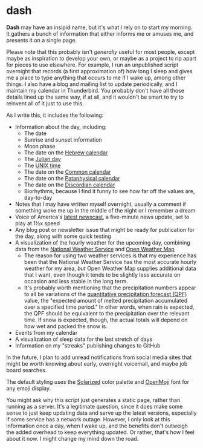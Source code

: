 # dash

**Dash** may have an insipid name, but it's what I rely on to start my morning.  It gathers a bunch of information that either informs me or amuses me, and presents it on a single page.

Please note that this probably isn't *generally* useful for most people, except maybe as inspiration to develop your own, or maybe as a project to rip apart for pieces to use elsewhere.  For example, I run an unpublished script overnight that records (a first approximation of) how long I sleep and gives me a place to type anything that occurs to me if I wake up, among other things.  I also have a blog and mailing list to update periodically, and I maintain my calendar in Thunderbird.  You probably don't have all those details lined up the same way, if at all, and it wouldn't be smart to try to reinvent all of it just to use this.

As I write this, it includes the following:

 * Information about the day, including:
   - The date
   - Sunrise and sunset information
   - Moon phase
   - The date on the [Hebrew calendar](https://en.wikipedia.org/wiki/Hebrew_calendar)
   - The [Julian day](https://en.wikipedia.org/wiki/Julian_day)
   - The [UNIX time](https://en.wikipedia.org/wiki/Unix_time)
   - The date on the [Common calendar](https://github.com/jcolag/CommonCalendar/)
   - The date on the [Pataphysical calendar](https://en.wikipedia.org/wiki/'Pataphysics#Pataphysical_calendar)
   - The date on the [Discordian calendar](https://en.wikipedia.org/wiki/Discordian_calendar)
   - Biorhythms, because I find it funny to see how far off the values are, day-to-day
 * Notes that I may have written myself overnight, usually a comment if something woke me up in the middle of the night or I remember a dream
 * Voice of America's [latest newscast](https://www.voanews.com/a/6364216.html), a five-minute news update, set to play at 1&frac12;x speed
 * Any blog post or newsletter issue that might be ready for publication for the day, along with some quick testing
 * A visualization of the hourly weather for the upcoming day, combining data from the [National Weather Service](https://www.weather.gov/) and [Open Weather Map](https://openweathermap.org)
   * The reason for using two weather services is that my experience has been that the National Weather Service has the most accurate hourly weather for my area, *but* Open Weather Map supplies additional data that I want, even though it tends to be slightly less accurate on occasion and less stable in the long term.
   * It's probably worth mentioning that the precipitation numbers appear to all be variations of the [quantitative precipitation forecast (QPF)](https://en.wikipedia.org/wiki/Quantitative_precipitation_forecast) value, the "expected amount of melted precipitation accumulated over a specified time period."  In other words, when rain is expected, the QPF should be equivalent to the precipitation over the relevant time.  If snow is expected, though, the actual totals will depend on how wet and packed the snow is.
 * Events from my calendar
 * A visualization of sleep data for the last stretch of days
 * Information on my "streaks" publishing changes to GitHub

In the future, I plan to add unread notifications from social media sites that might be worth knowing about early, overnight voicemail, and maybe job board searches.

The default styling uses the [Solarized](https://ethanschoonover.com/solarized/) color palette and [OpenMoji](https://openmoji.org/) font for any emoji display.

You might ask why this script just generates a static page, rather than running as a server.  It's a legitimate question, since it does make some sense to just keep updating data and serve up the latest versions, especially if some service has a network outage.  However, I only look at this information once a day, when I wake up, and the benefits don't outweigh the added overhead to keep everything updated.  Or rather, that's how I feel about it now.  I might change my mind down the road.

